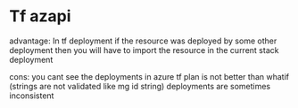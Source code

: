 # Tf azapi


advantage:
In tf deployment if the resource was deployed by some other deployment then you will have to import  the resource in the current stack deployment

cons:
you cant see the deployments in azure
tf plan is not better than whatif (strings are not validated like mg id string)
deployments are sometimes inconsistent
